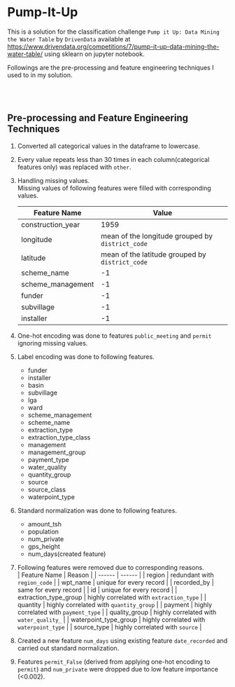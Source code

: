# Pump-It-Up

This is a solution for the classification challenge `Pump it Up: Data Mining the Water Table` by `DrivenData` available at <br /> https://www.drivendata.org/competitions/7/pump-it-up-data-mining-the-water-table/ using sklearn on jupyter notebook.

Followings are the pre-processing and feature engineering techniques I used to in my solution.

<br />
<br />

## Pre-processing and Feature Engineering Techniques
1. Converted all categorical values in the dataframe to lowercase.
2. Every value repeats less than 30 times in each column(categorical features only) was replaced with `other`. 
3. Handling missing values. <br />
   Missing values of following features were filled with corresponding values.<br />

    | Feature Name | Value |
    | ------ | ------ |
    | construction_year | 1959|
    | longitude | mean of the longitude grouped by `district_code` |
    | latitude | mean of the latitude grouped by `district_code` |
    | scheme_name | -1|
    | scheme_management | -1 |
    | funder | -1 |
    | subvillage | -1 |
    | installer | -1 |
4. One-hot encoding was done to features `public_meeting` and `permit` ignoring missing values.
5. Label encoding was done to following features.
    * funder
    * installer
    * basin
    * subvillage
    * lga
    * ward 
    * scheme_management 
    * scheme_name
    * extraction_type
    * extraction_type_class
    * management
    * management_group
    * payment_type
    * water_quality
    * quantity_group
    * source
    * source_class
    * waterpoint_type
6. Standard normalization was done to following features.
    * amount_tsh
    * population
    * num_private
    * gps_height
    * num_days(created feature)
7. Following features were removed due to corresponding reasons.<br />
    | Feature Name | Reason |
    | ------ | ------ |
    | region | redundant with `region_code` |
    | wpt_name | unique for every record |
    | recorded_by | same for every record |
    | id | unique for every record |
    | extraction_type_group | highly correlated with `extraction_type` |
    | quantity | highly correlated with `quantity_group` |
    | payment | highly correlated with `payment_type` |
    | quality_group | highly correlated with `water_quality_` |
    | waterpoint_type_group | highly correlated with `waterpoint_type` |
    | source_type | highly correlated with `source` |
8. Created a new feature `num_days` using existing feature `date_recorded` and carried out standard normalization.
9. Features `permit_False` (derived from applying one-hot encoding to `permit`) and `num_private` were dropped due to low feature importance (<0.002).
